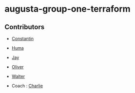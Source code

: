 # augusta-group-one-terraform

## Contributors

- [Constantin]()
- [Huma]()
- [Jay]()
- [Oliver]()
- [Walter](https://github.com/waltervoynarovsky)

- Coach : [Charlie](https://github.com/Charlie-robin)
